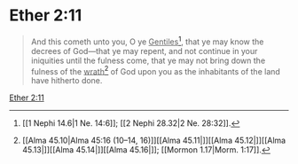 # Ether 2:11

> And this cometh unto you, O ye <u>Gentiles</u>[^a], that ye may know the decrees of God—that ye may repent, and not continue in your iniquities until the fulness come, that ye may not bring down the fulness of the <u>wrath</u>[^b] of God upon you as the inhabitants of the land have hitherto done.

[Ether 2:11](https://www.churchofjesuschrist.org/study/scriptures/bofm/ether/2?lang=eng&id=p11#p11)


[^a]: [[1 Nephi 14.6|1 Ne. 14:6]]; [[2 Nephi 28.32|2 Ne. 28:32]].  
[^b]: [[Alma 45.10|Alma 45:16 (10–14, 16)]][[Alma 45.11|]][[Alma 45.12|]][[Alma 45.13|]][[Alma 45.14|]][[Alma 45.16|]]; [[Mormon 1.17|Morm. 1:17]].  
